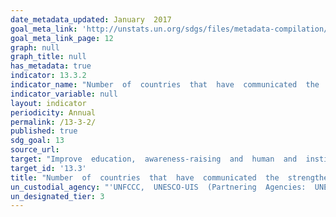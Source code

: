 ```yaml
---
date_metadata_updated: January  2017
goal_meta_link: 'http://unstats.un.org/sdgs/files/metadata-compilation/Metadata-Goal-13.pdf'
goal_meta_link_page: 12
graph: null
graph_title: null
has_metadata: true
indicator: 13.3.2
indicator_name: "Number  of  countries  that  have  communicated  the  strengthening  of  institutional,  systemic  and  individual  capacity-building  to  implement  adaptation,  mitigation  and  technology  transfer,  and  development  actions"
indicator_variable: null
layout: indicator
periodicity: Annual
permalink: /13-3-2/
published: true
sdg_goal: 13
source_url: 
target: "Improve  education,  awareness-raising  and  human  and  institutional  capacity  on  climate  change  mitigation,  adaptation,  impact  reduction  and  early  warning."
target_id: '13.3'
title: "Number  of  countries  that  have  communicated  the  strengthening  of  institutional,  systemic  and  individual  capacity-building  to  implement  adaptation,  mitigation  and  technology  transfer,  and  development  actions"
un_custodial_agency: "'UNFCCC,  UNESCO-UIS  (Partnering  Agencies:  UNEP,  WHO,  WMO,  FAO)'"
un_designated_tier: 3
---
```

